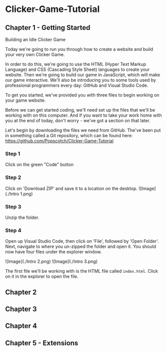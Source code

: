 # Clicker-Game-Tutorial

## Chapter 1 - Getting Started

Building an Idle Clicker Game

Today we're going to run you through how to create a website and build your very own Clicker Game. 

In order to do this, we're going to use the HTML (Hyper Text Markup Language) and CSS (Cascading Style Sheet) languages to create your website.  Then we're going to build our game in JavaScript, which will make our game interactive. We'll also be introducing you to some tools used by professional programmers every day:  GitHub and Visual Studio Code. 


To get you started, we've provided you with three files to begin working on your game website. 

Before we can get started coding, we'll need set up the files that we'll be working with on this computer. And if you want to take your work home with you at the end of today, don't worry - we've got a section on that later.


Let's begin by downloading the files we need from GitHub.  The've been put in something called a Git repository, which can be found here:
https://github.com/Popscotch/Clicker-Game-Tutorial
	
### Step 1

Click on the green "Code" button

### Step 2 

Click on 'Download ZIP' and save it to a location on the desktop.
![Image](./Intro 1.png)

### Step 3 
Unzip the folder.

### Step 4
Open up Visual Studio Code, then click on 'File', followed by 'Open Folder'. Next, navigate to where you un-zipped the folder and open it.  You should now have four files under the explorer window.

![Image](./Intro 2.png)
![Image](./Intro 3.png)

The first file we'll be working with is the HTML file called `index.html`.  Click on it in the explorer to open the file.

## Chapter 2

## Chapter 3

## Chapter 4

## Chapter 5 - Extensions
